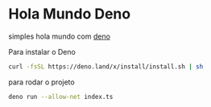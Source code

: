 # Hola Mundo Deno

simples hola mundo com [deno](https://deno.land/)

Para instalar o Deno

```sh
curl -fsSL https://deno.land/x/install/install.sh | sh
```

para rodar o projeto

```sh
deno run --allow-net index.ts
```

